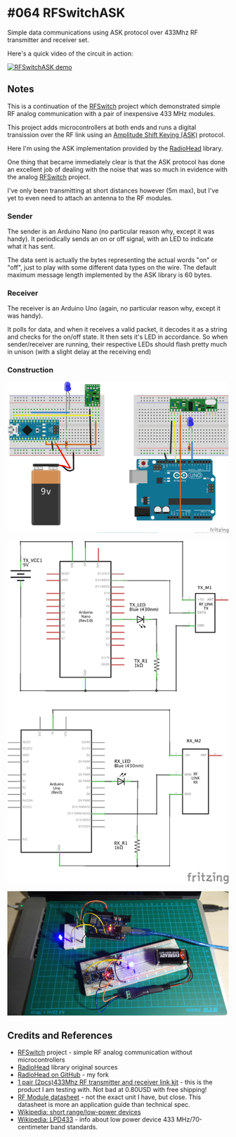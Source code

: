 # #064 RFSwitchASK

Simple data communications using ASK protocol over 433Mhz RF transmitter and receiver set.

Here's a quick video of the circuit in action:

[![RFSwitchASK demo](http://img.youtube.com/vi/mY-AEeIW1pc/0.jpg)](http://www.youtube.com/watch?v=mY-AEeIW1pc)

## Notes

This is a continuation of the [RFSwitch](../../Electronics101/RFSwitch) project which demonstrated simple
RF analog communication with a pair of inexpensive 433 MHz modules.

This project adds microcontrollers at both ends and runs a digital transission over the RF link using an
[Amplitude Shift Keying (ASK)](http://en.wikipedia.org/wiki/Amplitude-shift_keying) protocol.

Here I'm using the ASK implementation provided by the [RadioHead](http://www.airspayce.com/mikem/arduino/RadioHead/) library.

One thing that became immediately clear is that the ASK protocol has done an excellent job of dealing with
the noise that was so much in evidence with the analog [RFSwitch](../../Electronics101/RFSwitch) project.

I've only been transmitting at short distances however (5m max), but I've yet to even need to attach an antenna to the RF modules.

### Sender

The sender is an Arduino Nano (no particular reason why, except it was handy).
It periodically sends an on or off signal, with an LED to indicate what it has sent.

The data sent is actually the bytes representing the actual words "on" or "off", just to play with some different data types on the wire.
The default maximum message length implemented by the ASK library is 60 bytes.

### Receiver

The receiver is an Arduino Uno (again, no particular reason why, except it was handy).

It polls for data, and when it receives a valid packet, it decodes it as a string and checks for the on/off state.
It then sets it's LED in accordance. So when sender/receiver are running, their respective LEDs should flash pretty much in unison
(with a slight delay at the receiving end)

### Construction

![The Breadboard](./assets/RFSwitchASK_bb.jpg?raw=true)

![The Schematic](./assets/RFSwitchASK_schematic.jpg?raw=true)

![The Build](./assets/RFSwitchASK_build.jpg?raw=true)


## Credits and References
* [RFSwitch](../../Electronics101/RFSwitch) project - simple RF analog communication without microcontrollers
* [RadioHead](http://www.airspayce.com/mikem/arduino/RadioHead/) library original sources
* [RadioHead on GitHub](https://github.com/tardate/RadioHead) - my fork
* [1 pair (2pcs)433Mhz RF transmitter and receiver link kit](http://www.aliexpress.com/item/Best-prices-1-pair-2pcs-433Mhz-RF-transmitter-and-receiver-link-kit-for-Arduino/1973229871.html) - this is the product I am testing with. Not bad at 0.80USD with free shipping!
* [RF Module datasheet](http://www.robotshop.com/media/files/pdf/datasheet-im120628014.pdf) - not the exact unit I have, but close. This datasheet is more an application guide than technical spec.
* [Wikipedia: short range/low-power devices](http://en.wikipedia.org/wiki/Short_Range_Devices)
* [Wikipedia: LPD433](http://en.wikipedia.org/wiki/LPD433) - info about low power device 433 MHz/70-centimeter band standards.
